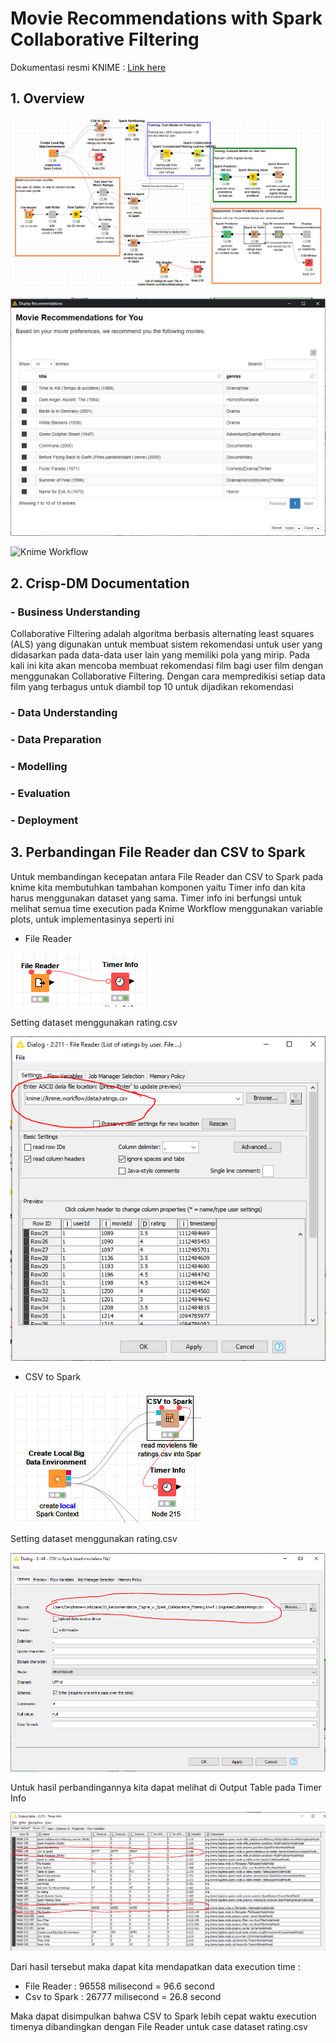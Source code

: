# Movie Recommendations with Spark Collaborative Filtering
Dokumentasi resmi KNIME : [Link here](https://www.knime.com/blog/movie-recommendations-with-spark-collaborative-filtering)

## 1. Overview

![Knime Workflow](Dokumentasi/1/workflow.PNG)

![Knime Workflow](Dokumentasi/1/recomendation.PNG)

![Knime Workflow](Dokumentasi/1/recomendationcsv.PNG)

## 2. Crisp-DM Documentation

### - Business Understanding
Collaborative Filtering adalah algoritma berbasis alternating least squares (ALS) yang digunakan untuk membuat sistem rekomendasi untuk user yang didasarkan pada data-data user lain yang memiliki pola yang mirip.
Pada kali ini kita akan mencoba membuat rekomendasi film bagi user film dengan menggunakan Collaborative Filtering. Dengan cara mempredikisi setiap data film yang terbagus untuk diambil top 10 untuk dijadikan rekomendasi

### - Data Understanding


### - Data Preparation


### - Modelling


### - Evaluation


### - Deployment

## 3. Perbandingan File Reader dan CSV to Spark 
Untuk membandingan kecepatan antara File Reader dan CSV to Spark pada knime kita membutuhkan tambahan komponen yaitu Timer info dan kita harus menggunakan dataset yang sama. Timer info ini berfungsi untuk melihat semua time execution pada Knime Workflow menggunakan variable plots, untuk implementasinya seperti ini

- File Reader

![Knime Workflow](Dokumentasi/3/filereader.PNG)

Setting dataset menggunakan rating.csv

![Knime Workflow](Dokumentasi/3/filereader_option.PNG)

- CSV to Spark

![Knime Workflow](Dokumentasi/3/csvtospark.PNG)

Setting dataset menggunakan rating.csv

![Knime Workflow](Dokumentasi/3/csvtospark_option.PNG)


Untuk hasil perbandingannya kita dapat melihat di Output Table pada Timer Info

![Knime Workflow](Dokumentasi/3/hasilperbandingan.PNG)

Dari hasil tersebut maka dapat kita mendapatkan data execution time :
- File Reader  : 96558 milisecond = 96.6 second
- Csv to Spark : 26777 milisecond = 26.8 second

Maka dapat disimpulkan bahwa CSV to Spark lebih cepat waktu execution timenya dibandingkan dengan File Reader untuk case dataset rating.csv


